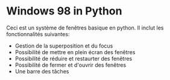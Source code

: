 # Windows 98 in Python 
Ceci est un système de fenêtres basique en python. Il inclut les fonctionnalités suivantes:
 - Gestion de la superposition et du focus
 - Possibilité de mettre en plein écran des fenêtres
 - Possibilité de réduire et restaurter des fenêtres
 - Possibilité de fermer et d'ouvrir des fenêtres
 - Une barre des tâches
